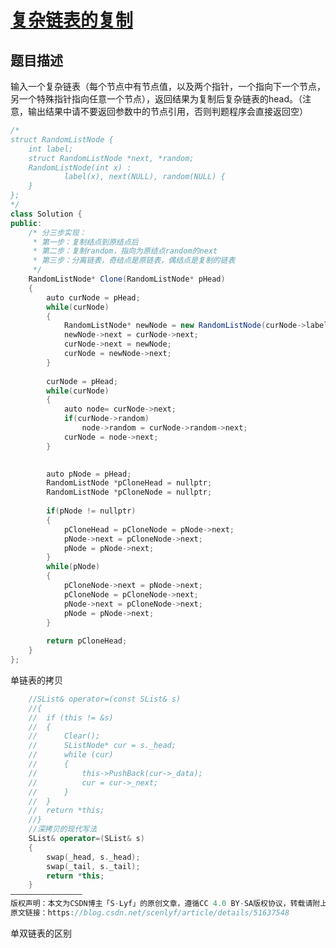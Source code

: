 # [复杂链表的复制](https://www.nowcoder.com/practice/f836b2c43afc4b35ad6adc41ec941dba?tpId=13&tqId=11178&tPage=2&rp=2&ru=/ta/coding-interviews&qru=/ta/coding-interviews/question-ranking)

## 题目描述

输入一个复杂链表（每个节点中有节点值，以及两个指针，一个指向下一个节点，另一个特殊指针指向任意一个节点），返回结果为复制后复杂链表的head。（注意，输出结果中请不要返回参数中的节点引用，否则判题程序会直接返回空）



```java
/*
struct RandomListNode {
    int label;
    struct RandomListNode *next, *random;
    RandomListNode(int x) :
            label(x), next(NULL), random(NULL) {
    }
};
*/
class Solution {
public:
    /* 分三步实现：
     * 第一步：复制结点到原结点后
     * 第二步：复制random，指向为原结点random的next
     * 第三步：分离链表，奇结点是原链表，偶结点是复制的链表
     */
    RandomListNode* Clone(RandomListNode* pHead)
    {
        auto curNode = pHead;
        while(curNode)
        {
            RandomListNode* newNode = new RandomListNode(curNode->label);
            newNode->next = curNode->next;
            curNode->next = newNode;
            curNode = newNode->next;
        }
        
        curNode = pHead;
        while(curNode)
        {
            auto node= curNode->next;
            if(curNode->random)
                node->random = curNode->random->next;
            curNode = node->next;
        }
        

        auto pNode = pHead;
        RandomListNode *pCloneHead = nullptr;
        RandomListNode *pCloneNode = nullptr;
        
        if(pNode != nullptr)
        {
            pCloneHead = pCloneNode = pNode->next;
            pNode->next = pCloneNode->next;
            pNode = pNode->next;
        }
        while(pNode)
        {
            pCloneNode->next = pNode->next;
            pCloneNode = pCloneNode->next;
            pNode->next = pCloneNode->next;
            pNode = pNode->next;
        }
        
        return pCloneHead;
    }
};
```

单链表的拷贝

```c++
    //SList& operator=(const SList& s)
	//{
	//	if (this != &s)
	//	{
	//		Clear();
	//		SListNode* cur = s._head;
	//		while (cur)
	//		{
	//			this->PushBack(cur->_data);
	//			cur = cur->_next;
	//		}
	//	}
	//	return *this;
	//}
	//深拷贝的现代写法
	SList& operator=(SList& s)
	{
		swap(_head, s._head);
		swap(_tail, s._tail);
		return *this;
	}
————————————————
版权声明：本文为CSDN博主「S-Lyf」的原创文章，遵循CC 4.0 BY-SA版权协议，转载请附上原文出处链接及本声明。
原文链接：https://blog.csdn.net/scenlyf/article/details/51637548
```

单双链表的区别



